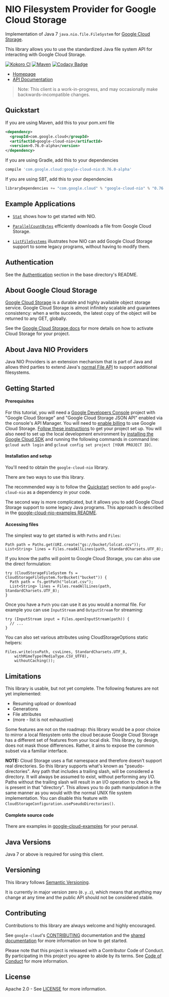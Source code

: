 NIO Filesystem Provider for Google Cloud Storage
========================================================

Implementation of Java 7 `java.nio.file.FileSystem` for
[Google Cloud Storage](https://cloud.google.com/storage/).

This library allows you to use the standardized Java file system API
for interacting with Google Cloud Storage.

[![Kokoro CI](http://storage.googleapis.com/cloud-devrel-public/java/badges/google-cloud-java/master.svg)](http://storage.googleapis.com/cloud-devrel-public/java/badges/google-cloud-java/master.html)
[![Maven](https://img.shields.io/maven-central/v/com.google.cloud/google-cloud-nio.svg)]( https://img.shields.io/maven-central/v/com.google.cloud/google-cloud-nio.svg)
[![Codacy Badge](https://api.codacy.com/project/badge/grade/9da006ad7c3a4fe1abd142e77c003917)](https://www.codacy.com/app/mziccard/google-cloud-java)

-  [Homepage](https://googleapis.github.io/google-cloud-java/)
-  [API Documentation](https://googleapis.github.io/google-cloud-java/apidocs/index.html?com/google/cloud/storage/package-summary.html)

> Note: This client is a work-in-progress, and may occasionally
> make backwards-incompatible changes.

Quickstart
----------

[//]: # ({x-version-update-start:google-cloud-nio:released})
If you are using Maven, add this to your pom.xml file
```xml
<dependency>
  <groupId>com.google.cloud</groupId>
  <artifactId>google-cloud-nio</artifactId>
  <version>0.76.0-alpha</version>
</dependency>
```
If you are using Gradle, add this to your dependencies
```Groovy
compile 'com.google.cloud:google-cloud-nio:0.76.0-alpha'
```
If you are using SBT, add this to your dependencies
```Scala
libraryDependencies += "com.google.cloud" % "google-cloud-nio" % "0.76.0-alpha"
```
[//]: # ({x-version-update-end})

Example Applications
-------------------

* [`Stat`](../../../google-cloud-examples/src/main/java/com/google/cloud/examples/nio/Stat.java)
shows how to get started with NIO.

* [`ParallelCountBytes`](../../../google-cloud-examples/src/main/java/com/google/cloud/examples/nio/ParallelCountBytes.java)
efficiently downloads a file from Google Cloud Storage.

* [`ListFileSystems`](../google-cloud-nio-examples/README.md) illustrates how
NIO can add Google Cloud Storage support to some legacy programs, without
having to modify them.


Authentication
--------------

See the [Authentication](https://github.com/googleapis/google-cloud-java#authentication)
section in the base directory's README.

About Google Cloud Storage
--------------------------

[Google Cloud Storage][cloud-storage] is a durable and highly available
object storage service. Google Cloud Storage is almost infinitely scalable
and guarantees consistency: when a write succeeds, the latest copy of the
object will be returned to any GET, globally.

See the [Google Cloud Storage docs][cloud-storage-activation] for more details
on how to activate Cloud Storage for your project.

About Java NIO Providers
------------------------

Java NIO Providers is an extension mechanism that is part of Java and allows
third parties to extend Java's [normal File API][java-file-api] to support
additional filesystems.

Getting Started
---------------
#### Prerequisites

For this tutorial, you will need a [Google Developers
Console](https://console.developers.google.com/) project with "Google Cloud
Storage" and "Google Cloud Storage JSON API" enabled via the console's API
Manager. You will need to [enable
billing](https://support.google.com/cloud/answer/6158867?hl=en) to use Google
Cloud Storage. [Follow these
instructions](https://cloud.google.com/docs/authentication#preparation) to get
your project set up. You will also need to set up the local development
environment by [installing the Google Cloud SDK](https://cloud.google.com/sdk/)
and running the following commands in command line: `gcloud auth login` and
`gcloud config set project [YOUR PROJECT ID]`.

#### Installation and setup
You'll need to obtain the `google-cloud-nio` library.

There are two ways to use this library.

The recommended way is to follow the [Quickstart](#quickstart) section to add
`google-cloud-nio` as a dependency in your code.

The second way is more complicated, but it allows you to add Google Cloud
Storage support to some legacy Java programs. This approach is described in the
[google-cloud-nio-examples README](../google-cloud-nio-examples/README.md).

#### Accessing files

The simplest way to get started is with `Paths` and `Files`:

    Path path = Paths.get(URI.create("gs://bucket/lolcat.csv"));
    List<String> lines = Files.readAllLines(path, StandardCharsets.UTF_8);

If you know the paths will point to Google Cloud Storage, you can also use the
direct formulation:

    try (CloudStorageFileSystem fs = CloudStorageFileSystem.forBucket("bucket")) {
      Path path = fs.getPath("lolcat.csv");
      List<String> lines = Files.readAllLines(path, StandardCharsets.UTF_8);
    }

Once you have a `Path` you can use it as you would a normal file. For example
you can use `InputStream` and `OutputStream` for streaming:

    try (InputStream input = Files.openInputStream(path)) {
      // ...
    }

You can also set various attributes using CloudStorageOptions static helpers:

    Files.write(csvPath, csvLines, StandardCharsets.UTF_8,
        withMimeType(MediaType.CSV_UTF8),
        withoutCaching());

Limitations
-----------

This library is usable, but not yet complete. The following features are not
yet implemented:
 * Resuming upload or download
 * Generations
 * File attributes
 * (more - list is not exhaustive)

Some features are not on the roadmap: this library would be a poor choice to
mirror a local filesystem onto the cloud because Google Cloud Storage has a
different set of features from your local disk. This library, by design,
does not mask those differences. Rather, it aims to expose the common
subset via a familiar interface.

**NOTE:** Cloud Storage uses a flat namespace and therefore doesn't support real
directories. So this library supports what's known as "pseudo-directories". Any
path that includes a trailing slash, will be considered a directory. It will
always be assumed to exist, without performing any I/O. Paths without the trailing
slash will result in an I/O operation to check a file is present in that "directory".
This allows you to do path manipulation in the same manner as you would with the normal UNIX file
system implementation. You can disable this feature with
`CloudStorageConfiguration.usePseudoDirectories()`.

#### Complete source code

There are examples in [google-cloud-examples](../../google-cloud-examples/src/main/java/com/google/cloud/examples/nio/)
for your perusal.

Java Versions
-------------

Java 7 or above is required for using this client.

Versioning
----------

This library follows [Semantic Versioning](http://semver.org/).

It is currently in major version zero (``0.y.z``), which means that anything
may change at any time and the public API should not be considered
stable.

Contributing
------------

Contributions to this library are always welcome and highly encouraged.

See `google-cloud`'s [CONTRIBUTING] documentation and the
[shared documentation](https://github.com/googleapis/google-cloud-common/blob/master/contributing/readme.md#how-to-contribute-to-gcloud)
for more information on how to get started.

Please note that this project is released with a Contributor Code of Conduct.
By participating in this project you agree to abide by its terms. See
[Code of Conduct][code-of-conduct] for more information.

License
-------

Apache 2.0 - See [LICENSE] for more information.


[CONTRIBUTING]:https://github.com/googleapis/google-cloud-java/blob/master/CONTRIBUTING.md
[code-of-conduct]:https://github.com/googleapis/google-cloud-java/blob/master/CODE_OF_CONDUCT.md#contributor-code-of-conduct
[LICENSE]: https://github.com/googleapis/google-cloud-java/blob/master/LICENSE
[TESTING]: https://github.com/googleapis/google-cloud-java/blob/master/TESTING.md#testing-code-that-uses-storage
[cloud-platform]: https://cloud.google.com/

[cloud-storage]: https://cloud.google.com/storage/
[cloud-storage-docs]: https://cloud.google.com/storage/docs/overview
[cloud-storage-create-bucket]: https://cloud.google.com/storage/docs/cloud-console#_creatingbuckets
[storage-api]: https://googleapis.github.io/google-cloud-java/apidocs/index.html?com/google/cloud/storage/package-summary.html
[cloud-storage-activation]:https://cloud.google.com/storage/docs/signup?hl=en

[java-file-api]: https://docs.oracle.com/javase/7/docs/api/java/nio/file/Files.html
